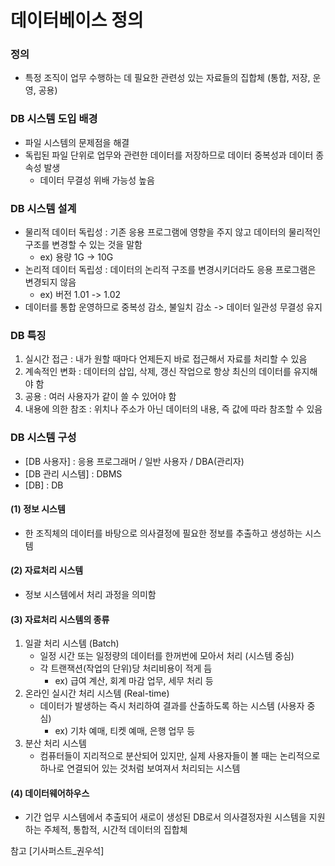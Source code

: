 # 데이터베이스 정의

### 정의

- 특정 조직이 업무 수행하는 데 필요한 관련성 있는 자료들의 집합체 (통합, 저장, 운영, 공용)

### DB 시스템 도입 배경

- 파일 시스템의 문제점을 해결
- 독립된 파일 단위로 업무와 관련한 데이터를 저장하므로 데이터 중복성과 데이터 종속성 발생
  - 데이터 무결성 위배 가능성 높음

### DB 시스템 설계

- 물리적 데이터 독립성 : 기존 응용 프로그램에 영향을 주지 않고 데이터의 물리적인 구조를 변경할 수 있는 것을 말함
  - ex) 용량 1G -> 10G
- 논리적 데이터 독립성 : 데이터의 논리적 구조를 변경시키더라도 응용 프로그램은 변경되지 않음
  - ex) 버전 1.01 -> 1.02
- 데이터를 통합 운영하므로 중복성 감소, 불일치 감소 -> 데이터 일관성 무결성 유지

### DB 특징

1. 실시간 접근 : 내가 원할 때마다 언제든지 바로 접근해서 자료를 처리할 수 있음
2. 계속적인 변화 : 데이터의 삽입, 삭제, 갱신 작업으로 항상 최신의 데이터를 유지해야 함
3. 공용 : 여러 사용자가 같이 쓸 수 있어야 함
4. 내용에 의한 참조 : 위치나 주소가 아닌 데이터의 내용, 즉 값에 따라 참조할 수 있음

### DB 시스템 구성

- [DB 사용자] : 응용 프로그래머 / 일반 사용자 / DBA(관리자)
- [DB 관리 시스템] : DBMS
- [DB] : DB

#### (1) 정보 시스템

- 한 조직체의 데이터를 바탕으로 의사결정에 필요한 정보를 추출하고 생성하는 시스템

#### (2) 자료처리 시스템

- 정보 시스템에서 처리 과정을 의미함

#### (3) 자료처리 시스템의 종류

1. 일괄 처리 시스템 (Batch)
   - 일정 시간 또는 일정량의 데이터를 한꺼번에 모아서 처리 (시스템 중심)
   - 각 트랜잭션(작업의 단위)당 처리비용이 적게 듬
     - ex) 급여 계산, 회계 마감 업무, 세무 처리 등
2. 온라인 실시간 처리 시스템 (Real-time)
   - 데이터가 발생하는 즉시 처리하여 결과를 산출하도록 하는 시스템 (사용자 중심)
     - ex) 기차 예매, 티켓 예매, 은행 업무 등
3. 분산 처리 시스템
   - 컴퓨터들이 지리적으로 분산되어 있지만, 실제 사용자들이 볼 때는 논리적으로 하나로 연결되어 있는 것처럼 보여져서 처리되는 시스템

#### (4) 데이터웨어하우스

- 기간 업무 시스템에서 추출되어 새로이 생성된 DB로서 의사결정자원 시스템을 지원하는 주체적, 통합적, 시간적 데이터의 집합체

참고 [기사퍼스트_권우석]
